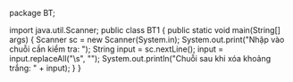 package BT;

import java.util.Scanner;
	public class BT1 {
	  public static void main(String[] args) {
	    Scanner sc = new Scanner(System.in);
	    System.out.print("Nhập vào chuỗi cần kiểm tra: ");
	    String input = sc.nextLine();
	    input = input.replaceAll("\\s", "");
	    System.out.println("Chuỗi sau khi xóa khoảng trắng: " + input);
	}
}

